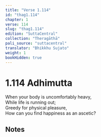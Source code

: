 ```yaml
---
title: "Verse 1.114"
id: "thag1.114"
chapter: 1
verse: 114
slug: "thag1.114"
edition: "SuttaCentral"
collection: "Theragāthā"
pali_source: "suttacentral"
translator: "Bhikkhu Sujato"
weight: 1
bookHidden: true
---
```


# 1.114 Adhimutta  

When your body is uncomfortably heavy,  
While life is running out;  
Greedy for physical pleasure,  
How can you find happiness as an ascetic?

## Notes